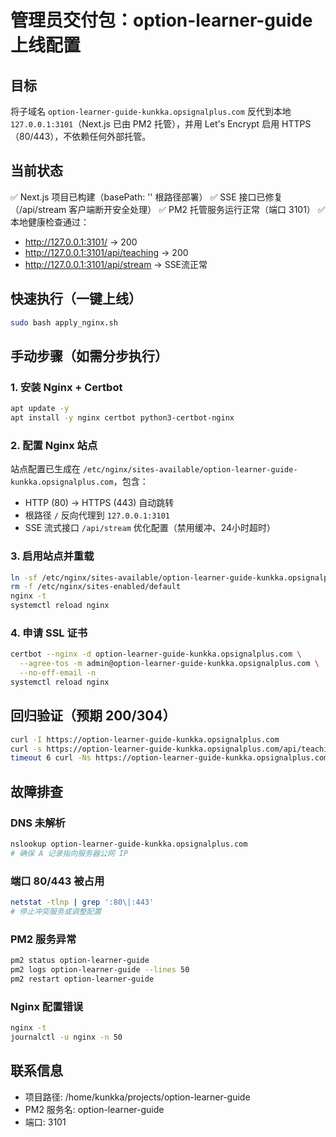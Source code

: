 # 管理员交付包：option-learner-guide 上线配置

## 目标
将子域名 `option-learner-guide-kunkka.opsignalplus.com` 反代到本地 `127.0.0.1:3101`（Next.js 已由 PM2 托管），并用 Let's Encrypt 启用 HTTPS（80/443），不依赖任何外部托管。

## 当前状态
✅ Next.js 项目已构建（basePath: '' 根路径部署）
✅ SSE 接口已修复（/api/stream 客户端断开安全处理）
✅ PM2 托管服务运行正常（端口 3101）
✅ 本地健康检查通过：
   - http://127.0.0.1:3101/ → 200
   - http://127.0.0.1:3101/api/teaching → 200
   - http://127.0.0.1:3101/api/stream → SSE流正常

## 快速执行（一键上线）
```bash
sudo bash apply_nginx.sh
```

## 手动步骤（如需分步执行）

### 1. 安装 Nginx + Certbot
```bash
apt update -y
apt install -y nginx certbot python3-certbot-nginx
```

### 2. 配置 Nginx 站点
站点配置已生成在 `/etc/nginx/sites-available/option-learner-guide-kunkka.opsignalplus.com`，包含：
- HTTP (80) → HTTPS (443) 自动跳转
- 根路径 `/` 反向代理到 `127.0.0.1:3101`
- SSE 流式接口 `/api/stream` 优化配置（禁用缓冲、24小时超时）

### 3. 启用站点并重载
```bash
ln -sf /etc/nginx/sites-available/option-learner-guide-kunkka.opsignalplus.com /etc/nginx/sites-enabled/
rm -f /etc/nginx/sites-enabled/default
nginx -t
systemctl reload nginx
```

### 4. 申请 SSL 证书
```bash
certbot --nginx -d option-learner-guide-kunkka.opsignalplus.com \
  --agree-tos -m admin@option-learner-guide-kunkka.opsignalplus.com \
  --no-eff-email -n
systemctl reload nginx
```

## 回归验证（预期 200/304）
```bash
curl -I https://option-learner-guide-kunkka.opsignalplus.com
curl -s https://option-learner-guide-kunkka.opsignalplus.com/api/teaching | head -5
timeout 6 curl -Ns https://option-learner-guide-kunkka.opsignalplus.com/api/stream | head -1
```

## 故障排查

### DNS 未解析
```bash
nslookup option-learner-guide-kunkka.opsignalplus.com
# 确保 A 记录指向服务器公网 IP
```

### 端口 80/443 被占用
```bash
netstat -tlnp | grep ':80\|:443'
# 停止冲突服务或调整配置
```

### PM2 服务异常
```bash
pm2 status option-learner-guide
pm2 logs option-learner-guide --lines 50
pm2 restart option-learner-guide
```

### Nginx 配置错误
```bash
nginx -t
journalctl -u nginx -n 50
```

## 联系信息
- 项目路径: /home/kunkka/projects/option-learner-guide
- PM2 服务名: option-learner-guide
- 端口: 3101
